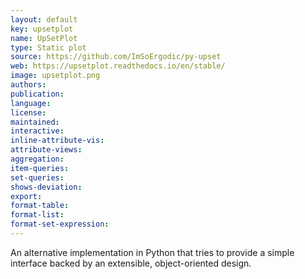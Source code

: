 ```yaml
---
layout: default
key: upsetplot
name: UpSetPlot
type: Static plot
source: https://github.com/ImSoErgodic/py-upset
web: https://upsetplot.readthedocs.io/en/stable/
image: upsetplot.png
authors: 
publication: 
language:
license:
maintained: 
interactive: 
inline-attribute-vis: 
attribute-views: 
aggregation: 
item-queries: 
set-queries: 
shows-deviation: 
export: 
format-table: 
format-list: 
format-set-expression: 
---
```


An alternative implementation in Python that tries to provide a simple interface backed by an extensible, object-oriented design.